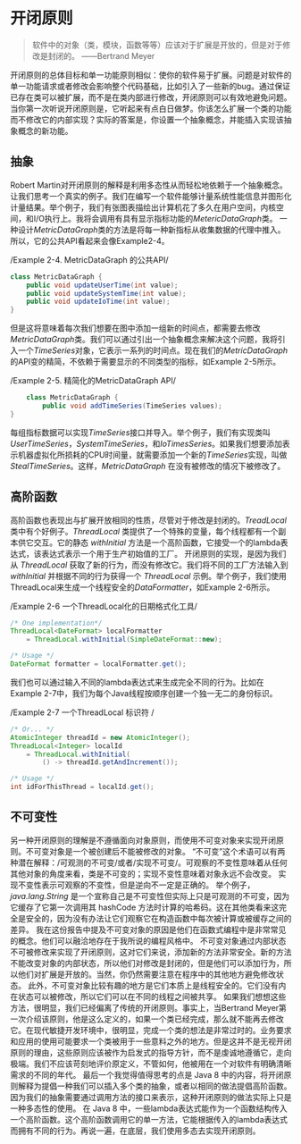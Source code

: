 # 开闭原则


> 软件中的对象（类，模块，函数等等）应该对于扩展是开放的，但是对于修改是封闭的。
> ——Bertrand Meyer

开闭原则的总体目标和单一功能原则相似：使你的软件易于扩展。问题是对软件的单一功能请求或者修改会影响整个代码基础，比如引入了一些新的bug。通过保证已存在类可以被扩展，而不是在类内部进行修改，开闭原则可以有效地避免问题。
当你第一次听说开闭原则是，它听起来有点白日做梦。你该怎么扩展一个类的功能而不修改它的内部实现？实际的答案是，你设置一个抽象概念，并能插入实现该抽象概念的新功能。

## 抽象
Robert Martin对开闭原则的解释是利用多态性从而轻松地依赖于一个抽象概念。让我们思考一个真实的例子。我们在编写一个软件能够计量系统性能信息并图形化计量结果。举个例子，我们有张图表描绘出计算机花了多久在用户空间，内核空间，和I/O执行上。我将会调用有具有显示指标功能的*MetericDataGraph*类。
一种设计*MetricDataGraph*类的方法是将每一种新指标从收集数据的代理中推入。所以，它的公共API看起来会像Example2-4。

/Example 2-4. MetricDataGraph 的公共API/
```java
class MetricDataGraph {
	public void updateUserTime(int value);
	public void updateSystemTime(int value);
	public void updateIoTime(int value);
}
```

但是这将意味着每次我们想要在图中添加一组新的时间点，都需要去修改*MetricDataGraph*类。我们可以通过引出一个抽象概念来解决这个问题，我将引入一个*TimeSeries*对象，它表示一系列的时间点。现在我们的*MetricDataGraph*的API变的精简，不依赖于需要显示的不同类型的指标，如Example 2-5所示。

/Example 2-5. 精简化的MetricDataGraph API/
```java
    class MetricDataGraph {
        public void addTimeSeries(TimeSeries values);
}
```

每组指标数据可以实现*TimeSeries*接口并导入。举个例子，我们有实现类叫*UserTimeSeries*，*SystemTimeSeries*，和*IoTimesSeries*。如果我们想要添加表示机器虚拟化所损耗的CPU时间量，就需要添加一个新的*TimeSeries*实现，叫做*StealTimeSeries*。这样，*MetricDataGraph* 在没有被修改的情况下被修改了。

## 高阶函数
高阶函数也表现出与扩展开放相同的性质，尽管对于修改是封闭的。*TreadLocal* 类中有个好例子。*ThreadLocal* 类提供了一个特殊的变量，每个线程都有一个副本供它交互。它的静态 *withInitial* 方法是一个高阶函数，它接受一个的lambda表达式，该表达式表示一个用于生产初始值的工厂。
开闭原则的实现，是因为我们从 *ThreadLocal* 获取了新的行为，而没有修改它。我们将不同的工厂方法输入到 *withInitial* 并根据不同的行为获得一个 *ThreadLocal* 示例。举个例子，我们使用ThreadLocal来生成一个线程安全的*DataFormatter*，如Example 2-6所示。

/Example 2-6 一个ThreadLocal化的日期格式化工具/
```java
/* One implementation*/
ThreadLocal<DateFormat> localFormatter
    = ThreadLocal.withInitial(SimpleDateFormat::new);

/* Usage */
DateFormat formatter = localFormatter.get();
```

我们也可以通过输入不同的lambda表达式来生成完全不同的行为。比如在Example 2-7中，我们为每个Java线程按顺序创建一个独一无二的身份标识。

/Example 2-7 一个ThreadLocal 标识符 /
```java
/* Or... */
AtomicInteger threadId = new AtomicInteger();
ThreadLocal<Integer> localId
    = ThreadLocal.withInitial(
	 	() -> threadId.getAndIncrement());

/* Usage */
int idForThisThread = localId.get();

```

## 不可变性
另一种开闭原则的理解是不遵循面向对象原则，而使用不可变对象来实现开闭原则。不可变对象是一个被创建后不能被修改的对象。
“不可变”这个术语可以有两种潜在解释：/可观测的不可变/或者/实现不可变/。可观察的不变性意味着从任何其他对象的角度来看，类是不可变的；实现不变性意味着对象永远不会改变。 实现不变性表示可观察的不变性，但是逆向不一定是正确的。
举个例子， *java.lang.String* 是一个宣称自己是不可变性但实际上只是可观测的不可变，因为它缓存了它第一次调用其 hashCode 方法时计算的哈希码。这在其他类看来这完全是安全的，因为没有办法让它们观察它在构造函数中每次被计算或被缓存之间的差异。
我在这份报告中提及不可变对象的原因是他们在函数式编程中是非常常见的概念。他们可以融洽地存在于我所说的编程风格中。
不可变对象通过内部状态不可被修改来实现了开闭原则，这对它们来说，添加新的方法非常安全。新的方法不能改变对象的内部状态，所以他们对修改是封闭的，但是他们可以添加行为，所以他们对扩展是开放的。当然，你仍然需要注意在程序中的其他地方避免修改状态。
此外，不可变对象比较有趣的地方是它们本质上是线程安全的。它们没有内在状态可以被修改，所以它们可以在不同的线程之间被共享。
如果我们想想这些方法，很明显，我们已经偏离了传统的开闭原则。事实上，当Bertrand Meyer第一次介绍该原则，他是这么定义的，如果一个类已经完成，那么就不能再去修改它。在现代敏捷开发环境中，很明显，完成一个类的想法是非常过时的。业务要求和应用的使用可能要求一个类被用于一些意料之外的地方。但是这并不是无视开闭原则的理由，这些原则应该被作为启发式的指导方针，而不是虔诚地遵循它，走向极端。我们不应该苛刻地评价原定义，不管如何，他被用在一个对软件有明确清晰需求的不同的年代。
最后一个我觉得值得思考的点是 Java 8 中的内容，将开闭原则解释为提倡一种我们可以插入多个类的抽象，或者以相同的做法提倡高阶函数。因为我们的抽象需要通过调用方法的接口来表示，这种开闭原则的做法实际上只是一种多态性的使用。
在 Java 8 中，一些lambda表达式能作为一个函数结构传入一个高阶函数。这个高阶函数调用它的单一方法，它能根据传入的lambda表达式而拥有不同的行为。再说一遍，在底层，我们使用多态去实现开闭原则。
